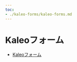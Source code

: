 ```yaml
---
toc:
- ./kaleo-forms/kaleo-forms.md
---
```

# Kaleoフォーム

- [Kaleoフォーム](./kaleo-forms/kaleo-forms.md)
